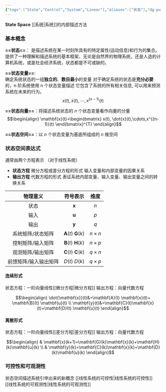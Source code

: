 ```yaml
---
{"tags":["State","Control","System","Linear"],"aliases":["状态"],"dg-publish":true,"dg-path":"自动控制原理/状态空间.md","permalink":"/自动控制原理/状态空间/","dgPassFrontmatter":true,"noteIcon":"","created":"2024-05-21T15:20:28.478+08:00","updated":"2024-08-07T22:56:43.383+08:00"}
---
```


**State Space**
[[系统\|系统]]的内部描述方法
### 基本概念
**==状态==**：
是描述系统在某一时刻所具有的特定属性(运动信息)和行为的集合。
提供了一种理解和描述系统的基本框架，无论是自然界的物理系统，还是人造的计算机系统，或是社会经济系统，状态都是不可或缺的。

**==状态变量==**:  
确定系统状态的一组**独立的**、**数目最小**的变量
对于确定系统的状态是**充分必要**的，n 阶系统使用 n 个状态变量描述
它包含了系统的所有相关信息, 可以用来预测系统在未来的行为。
$$x(t), \dot{x}(t),\cdots,x^{(n-1)}(t)$$

**==状态向量==**：将描述系统状态的 $n$ 个状态变量看作向量的分量
$$\begin{align}
\mathbf{x}(t)=\begin{bmatrix}
x(t), \dot{x}(t),\cdots,x^{(n-1)}(t)
\end{bmatrix}^{T}
\end{align}$$

**==状态空间==**：以 $n$ 个状态变量为基底所组成的 $n$ 维空间

### 状态空间表达式
通常由两个方程表示   （对于线性系统）
- **状态方程**
	微分方程或差分方程的形式
	输入变量和内部变量的因果关系
- **输出方程**
	代数方程的形式
	表征系统内部变量、输入变量、输出变量之间的转换关系


|    物理意义     |                符号表示                |     维度      |
| :---------: | :--------------------------------: | :---------: |
|     状态      |            $\mathbf{x}$            |     $n$     |
|     输入      |            $\mathbf{u}$            |     $p$     |
|     输出      |            $\mathbf{y}$            |     $q$     |
|  系统矩阵/状态矩阵  | $\mathbf{A}(t)$   $\mathbf{G}(k)$  | $n\times n$ |
|  控制矩阵/输入矩阵  | $\mathbf{B}(t)$    $\mathbf{H}(k)$ | $n\times p$ |
|  观测矩阵/输出矩阵  | $\mathbf{C}(t)$   $\mathbf{C}(k)$  | $q\times n$ |
| 前馈矩阵/输入输出矩阵 |          $D(t)$   $D(k)$           | $q\times p$ |

#### 连续形式
状态方程：一阶向量线性[[微分方程\|微分方程]]
输出方程：向量代数方程

$$\begin{align}
\dot{\mathbf{x}}(t)&=\mathbf{A}(t) \mathbf{x}(t)+ \mathbf{B}(t) \mathbf{u}(t) \\
\mathbf{y}(t)&=\mathbf{C}(t)\mathbf{x}(t)+\mathbf{D}(t) \mathbf{u}(t)
\end{align}$$

#### 离散形式
状态方程：一阶向量线性[[差分方程\|差分方程]]
输出方程：向量代数方程

$$\begin{align} 
 & \mathbf{x}(k+1)=\mathbf{G}(k)\mathbf{x}(k)+\mathbf{H}(k)\mathbf{u}(k) \\
 & \mathbf{y}(k)=\mathbf{C}(k)\mathbf{x}(k)+\mathbf{D}(k)\mathbf{u}(k)
\end{align}$$


### 可控性和可观测性
状态空间描述系统引申出来的新概念
[[线性系统的可控性\|线性系统的可控性]]
[[线性系统的可观测性\|线性系统的可观测性]]









